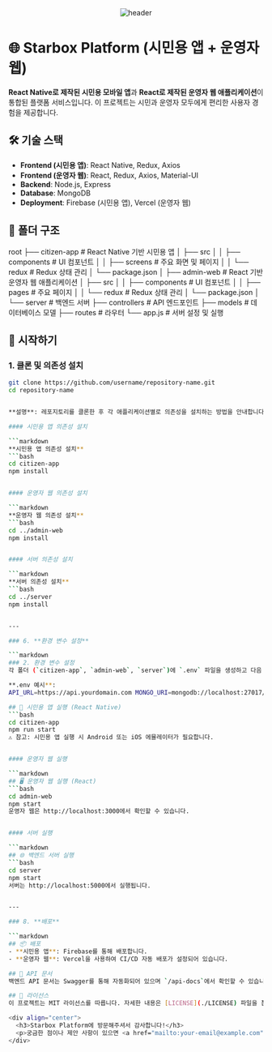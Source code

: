 <div align="center">
  <img src="https://capsule-render.vercel.app/api?type=wave&color=auto&height=300&section=header&text=Starbox%20Platform&fontSize=90" alt="header">
</div>

# 🌐 Starbox Platform (시민용 앱 + 운영자 웹)
**React Native로 제작된 시민용 모바일 앱**과 **React로 제작된 운영자 웹 애플리케이션**이 통합된 플랫폼 서비스입니다. 이 프로젝트는 시민과 운영자 모두에게 편리한 사용자 경험을 제공합니다.

## 🛠 기술 스택
- **Frontend (시민용 앱)**: React Native, Redux, Axios
- **Frontend (운영자 웹)**: React, Redux, Axios, Material-UI
- **Backend**: Node.js, Express
- **Database**: MongoDB
- **Deployment**: Firebase (시민용 앱), Vercel (운영자 웹)

## 📂 폴더 구조
root
├── citizen-app             # React Native 기반 시민용 앱
│   ├── src
│   │   ├── components      # UI 컴포넌트
│   │   ├── screens         # 주요 화면 및 페이지
│   │   └── redux           # Redux 상태 관리
│   └── package.json
│
├── admin-web               # React 기반 운영자 웹 애플리케이션
│   ├── src
│   │   ├── components      # UI 컴포넌트
│   │   ├── pages           # 주요 페이지
│   │   └── redux           # Redux 상태 관리
│   └── package.json
│
└── server                  # 백엔드 서버
    ├── controllers         # API 엔드포인트
    ├── models              # 데이터베이스 모델
    ├── routes              # 라우터
    └── app.js              # 서버 설정 및 실행

## 🚀 시작하기

### 1. 클론 및 의존성 설치
```bash
git clone https://github.com/username/repository-name.git
cd repository-name


**설명**: 레포지토리를 클론한 후 각 애플리케이션별로 의존성을 설치하는 방법을 안내합니다.

#### 시민용 앱 의존성 설치

```markdown
**시민용 앱 의존성 설치**
```bash
cd citizen-app
npm install


#### 운영자 웹 의존성 설치

```markdown
**운영자 웹 의존성 설치**
```bash
cd ../admin-web
npm install


#### 서버 의존성 설치

```markdown
**서버 의존성 설치**
```bash
cd ../server
npm install


---

### 6. **환경 변수 설정**

```markdown
### 2. 환경 변수 설정
각 폴더 (`citizen-app`, `admin-web`, `server`)에 `.env` 파일을 생성하고 다음 변수를 설정하세요.

**.env 예시**:
API_URL=https://api.yourdomain.com MONGO_URI=mongodb://localhost:27017/yourdb

## 📱 시민용 앱 실행 (React Native)
```bash
cd citizen-app
npm run start
⚠️ 참고: 시민용 앱 실행 시 Android 또는 iOS 에뮬레이터가 필요합니다.


#### 운영자 웹 실행

```markdown
## 🖥 운영자 웹 실행 (React)
```bash
cd admin-web
npm start
운영자 웹은 http://localhost:3000에서 확인할 수 있습니다.


#### 서버 실행

```markdown
## 🌐 백엔드 서버 실행
```bash
cd server
npm start
서버는 http://localhost:5000에서 실행됩니다.


---

### 8. **배포**

```markdown
## 📦 배포
- **시민용 앱**: Firebase를 통해 배포합니다.
- **운영자 웹**: Vercel을 사용하여 CI/CD 자동 배포가 설정되어 있습니다.

## 📄 API 문서
백엔드 API 문서는 Swagger를 통해 자동화되어 있으며 `/api-docs`에서 확인할 수 있습니다.

## 📝 라이선스
이 프로젝트는 MIT 라이선스를 따릅니다. 자세한 내용은 [LICENSE](./LICENSE) 파일을 참고하세요.

<div align="center">
  <h3>Starbox Platform에 방문해주셔서 감사합니다!</h3>
  <p>궁금한 점이나 제안 사항이 있으면 <a href="mailto:your-email@example.com">이메일</a>로 연락해 주세요.</p>
</div>
